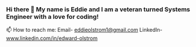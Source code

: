 ### Hi there 👋 My name is Eddie and I am a veteran turned Systems Engineer with a love for coding!

📫 How to reach me: 
Email- eddieolstrom1@gmail.com
LinkedIn- www.linkedin.com/in/edward-olstrom

<!--
**olstromej/olstromej** is a ✨ _special_ ✨ repository because its `README.md` (this file) appears on your GitHub profile.

Here are some ideas to get you started:

- 🔭 I’m currently working on ...
- 🌱 I’m currently learning ...
- 👯 I’m looking to collaborate on ...
- 🤔 I’m looking for help with ...
- 💬 Ask me about ...
- 📫 How to reach me: ...
- 😄 Pronouns: ...
- ⚡ Fun fact: ...
-->
